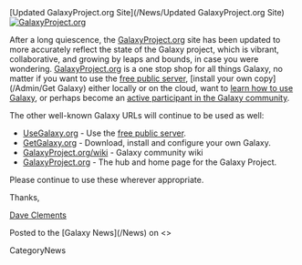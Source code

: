 <div class='newsItemHeader'>[Updated GalaxyProject.org Site](/News/Updated GalaxyProject.org Site)</div>

<div class='right'><a href='http://galaxyproject.org/'><img src='/Images/Screenshots/GalaxyProjectOrg.png' alt='GalaxyProject.org' /></a></div>

After a long quiescence, the [GalaxyProject.org](http://galaxyproject.org) site has been updated to more accurately reflect the state of the Galaxy project, which is vibrant, collaborative, and growing by leaps and bounds, in case you were wondering.  [GalaxyProject.org](http://galaxyproject.org) is a one stop shop for all things Galaxy, no matter if you want to use the [free public server](/Main), [install your own copy](/Admin/Get Galaxy) either locally or on the cloud, want to [learn how to use Galaxy](/Learn), or perhaps become an [active participant in the Galaxy community](/GetInvolved).

The other well-known Galaxy URLs will continue to be used as well:
* [UseGalaxy.org](http://usegalaxy.org/) - Use the [free public server](/Main).
* [GetGalaxy.org](http://getgalaxy.org/) - Download, install and configure your own Galaxy.
* [GalaxyProject.org/wiki](http://galaxyproject.org/wiki/) - Galaxy community wiki
* [GalaxyProject.org](http://galaxyproject.org/) - The hub and home page for the Galaxy Project.

Please continue to use these wherever appropriate.

Thanks,

[Dave Clements](/DaveClements)

<div class='newsItemFooter'>Posted to the [Galaxy News](/News) on <<Date(2011-08-24T06:05:07Z)>></div>

CategoryNews
